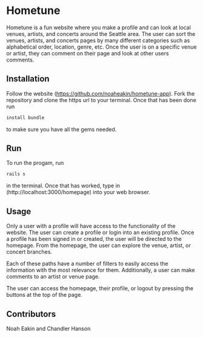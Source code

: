 # Hometune

Hometune is a fun website where you make a profile and can look at local venues, artists, and concerts around the Seattle area. The user can sort the venues, artists, and concerts pages by many different categories such as alphabetical order, location, genre, etc. Once the user is on a specific venue or artist, they can comment on their page and look at other users comments.

## Installation

Follow the website (https://github.com/noaheakin/hometune-app). Fork the repository and clone the https url to your terminal. Once that has been done run

```ruby
install bundle
```
to make sure you have all the gems needed. 

## Run
To run the progam, run 

```ruby
rails s
```
in the terminal. Once that has worked, type in (http://localhost:3000/homepage) into your web browser. 

## Usage

Only a user with a profile will have access to the functionality of the website. The user can create a profile or login into an existing profile. Once a profile has been signed in or created, the user will be directed to the homepage. From the homepage, the user can explore the venue, artist, or concert branches. 

Each of these paths have a number of filters to easily access the information with the most relevance for them. Additionally, a user can make comments to an artist or venue page.

The user can access the homepage, their profile, or logout by pressing the buttons at the top of the page. 

## Contributors
Noah Eakin and Chandler Hanson